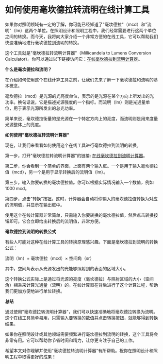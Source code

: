 如何使用毫坎德拉转流明在线计算工具
=================

如果你对照明领域有一定的了解，你可能已经知道了"毫坎德拉"（mcd）和"流明"（lm）这两个单位。在照明设计和照明工程中，我们经常需要进行这两个单位之间的转换。而今天，我将向大家介绍一个非常方便的在线工具，它可以帮助我们快速准确地进行毫坎德拉到流明的转换。

这个工具就是"毫坎德拉转流明计算器"（Millicandela to Lumens Conversion Calculator）。你可以通过以下链接访问它：[在线毫坎德拉到流明计算器](https://www.onlinecalculatorsfree.com/zh-tw/tools/millicandela-to-lumen-calculator.html)。

**什么是毫坎德拉和流明？**

在介绍如何使用这个在线计算工具之前，让我们先来了解一下毫坎德拉和流明的基本概念。

毫坎德拉（mcd）是光源的光亮度单位，表示的是光源在某个方向上所发出的光功率。换句话说，它是描述光源强度的一个指标。而流明（lm）则是光通量单位，用于表示光源所发出的总光功率。

简单来说，毫坎德拉衡量的是光源在一个特定方向上的亮度，而流明则是用来度量光源整体上的亮度。

**如何使用"毫坎德拉转流明计算器"**

现在，让我们来看看如何使用这个在线工具进行毫坎德拉到流明的转换。

第一步，打开"毫坎德拉转流明计算器"的链接: [在线毫坎德拉到流明计算器](https://www.onlinecalculatorsfree.com/zh-tw/tools/millicandela-to-lumen-calculator.html)。

第二步，你会看到一个简单的界面，上面有两个输入框。一个是用于输入毫坎德拉值（mcd），另一个是用于显示转换后的流明值（lm）。

第三步，输入你要转换的毫坎德拉值。你可以根据实际情况输入一个数值，例如1000 mcd。

第四步，点击"转换"按钮。这时，计算器会自动将你输入的毫坎德拉值转换为对应的流明值，并显示在输出框中。

使用这个在线计算器非常简单，只需输入你要转换的毫坎德拉值，然后点击转换按钮即可。它会立即给出转换后的流明值，非常方便。

**毫坎德拉到流明的转换公式**

有些人可能对这种在线计算工具的转换原理感兴趣。下面是毫坎德拉到流明的转换公式：

流明（lm）= 毫坎德拉（mcd）× 空间角（sr）

其中，空间角表示从光源发出的光能够照射到的表面的区域大小。

这个转换公式实际上是通过将光源的亮度（毫坎德拉）与照射区域的大小（空间角）相乘来计算光通量（流明）的。在线计算器在背后进行了这个计算过程，帮助我们更加方便地进行单位转换。

**总结**

通过使用"毫坎德拉转流明计算器"，我们可以快速准确地将毫坎德拉转换为流明。这个在线工具简单易用，只需输入要转换的数值并点击转换按钮，就能够得到转换结果。

如果你在照明设计或其他领域需要频繁进行毫坎德拉到流明的转换，这个工具将会非常有用。它可以帮助你节省时间和精力，让你更专注于自己的工作。

希望本文对你理解并使用"毫坎德拉转流明计算器"有所帮助。祝你在照明设计和照明工程中取得更好的成果！